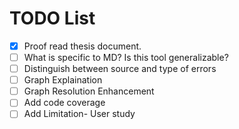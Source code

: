 # TODO List

- [x] Proof read thesis document.
- [ ] What is specific to MD? Is this tool generalizable?
- [ ] Distinguish between source and type of errors
- [ ] Graph Explaination
- [ ] Graph Resolution Enhancement
- [ ] Add code coverage
- [ ] Add Limitation- User study
